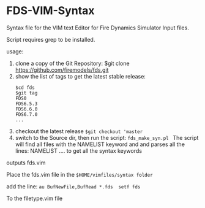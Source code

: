 # FDS-VIM-Syntax
Syntax file for the VIM text Editor for Fire Dynamics Simulator Input files. 

Script requires grep to be installed.

usage:
 1) clone a copy of the Git Repository:
$git clone https://github.com/firemodels/fds.git
 2) show the list of tags to get the latest stable release:
 	```
	$cd fds
 	$git tag
 	FDS0
 	FDS6.5.3
 	FDS6.6.0
 	FDS6.7.0
 	...
    ```
 4) checkout the latest release
 	```$git checkout 'master```
 5) switch to the Source dir, then run the script:
 ```fds_make_syn.pl ```
 The script will find all files with the NAMELIST keyword and and parses all the lines: NAMELIST ....
 to get all the syntax keywords

outputs fds.vim

Place the fds.vim file in the ```$HOME/vimfiles/syntax folder```

add the line:
	```au BufNewFile,BufRead *.fds	setf fds```

To the filetype.vim file
